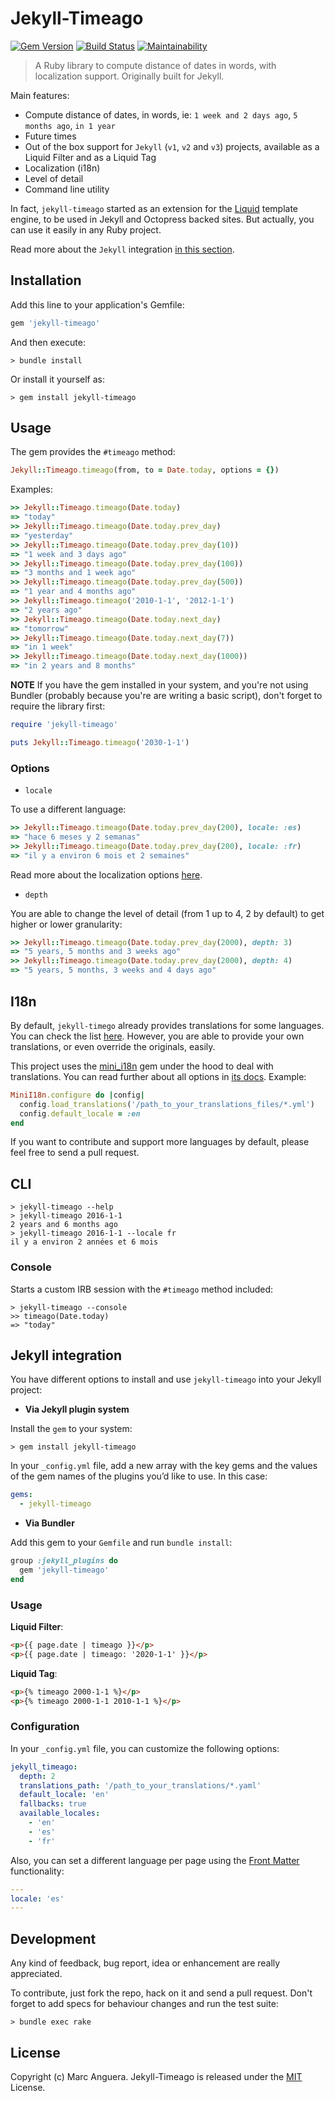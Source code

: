 # Jekyll-Timeago

[![Gem Version](https://badge.fury.io/rb/jekyll-timeago.svg)](http://badge.fury.io/rb/jekyll-timeago)
[![Build Status](https://travis-ci.org/markets/jekyll-timeago.svg?branch=master)](https://travis-ci.org/markets/jekyll-timeago)
[![Maintainability](https://api.codeclimate.com/v1/badges/a8be458ba0532c2d057d/maintainability)](https://codeclimate.com/github/markets/jekyll-timeago/maintainability)

> A Ruby library to compute distance of dates in words, with localization support. Originally built for Jekyll.

Main features:

- Compute distance of dates, in words, ie: `1 week and 2 days ago`, `5 months ago`, `in 1 year`
- Future times
- Out of the box support for `Jekyll` (`v1`, `v2` and `v3`) projects, available as a Liquid Filter and as a Liquid Tag
- Localization (i18n)
- Level of detail
- Command line utility

In fact, `jekyll-timeago` started as an extension for the [Liquid](https://github.com/Shopify/liquid) template engine, to be used in Jekyll and Octopress backed sites. But actually, you can use it easily in any Ruby project.

Read more about the `Jekyll` integration [in this section](#jekyll-integration).

## Installation

Add this line to your application's Gemfile:

```ruby
gem 'jekyll-timeago'
```

And then execute:

    > bundle install

Or install it yourself as:

    > gem install jekyll-timeago

## Usage

The gem provides the `#timeago` method:

```ruby
Jekyll::Timeago.timeago(from, to = Date.today, options = {})
```

Examples:

```ruby
>> Jekyll::Timeago.timeago(Date.today)
=> "today"
>> Jekyll::Timeago.timeago(Date.today.prev_day)
=> "yesterday"
>> Jekyll::Timeago.timeago(Date.today.prev_day(10))
=> "1 week and 3 days ago"
>> Jekyll::Timeago.timeago(Date.today.prev_day(100))
=> "3 months and 1 week ago"
>> Jekyll::Timeago.timeago(Date.today.prev_day(500))
=> "1 year and 4 months ago"
>> Jekyll::Timeago.timeago('2010-1-1', '2012-1-1')
=> "2 years ago"
>> Jekyll::Timeago.timeago(Date.today.next_day)
=> "tomorrow"
>> Jekyll::Timeago.timeago(Date.today.next_day(7))
=> "in 1 week"
>> Jekyll::Timeago.timeago(Date.today.next_day(1000))
=> "in 2 years and 8 months"
```

**NOTE** If you have the gem installed in your system, and you're not using Bundler (probably because you're are writing a basic script), don't forget to require the library first:

```ruby
require 'jekyll-timeago'

puts Jekyll::Timeago.timeago('2030-1-1')
```

### Options

* `locale`

To use a different language:

```ruby
>> Jekyll::Timeago.timeago(Date.today.prev_day(200), locale: :es)
=> "hace 6 meses y 2 semanas"
>> Jekyll::Timeago.timeago(Date.today.prev_day(200), locale: :fr)
=> "il y a environ 6 mois et 2 semaines"
```

Read more about the localization options [here](#i18n).

* `depth`

You are able to change the level of detail (from 1 up to 4, 2 by default) to get higher or lower granularity:

```ruby
>> Jekyll::Timeago.timeago(Date.today.prev_day(2000), depth: 3)
=> "5 years, 5 months and 3 weeks ago"
>> Jekyll::Timeago.timeago(Date.today.prev_day(2000), depth: 4)
=> "5 years, 5 months, 3 weeks and 4 days ago"
```

## I18n

By default, `jekyll-timego` already provides translations for some languages. You can check the list [here](lib/locales/). However, you are able to provide your own translations, or even override the originals, easily.

This project uses the [mini_i18n](https://github.com/markets/mini_i18n) gem under the hood to deal with translations. You can read further about all options in [its docs](https://github.com/markets/mini_i18n#usage). Example:

```ruby
MiniI18n.configure do |config|
  config.load_translations('/path_to_your_translations_files/*.yml')
  config.default_locale = :en
end
```

If you want to contribute and support more languages by default, please feel free to send a pull request.

## CLI

```
> jekyll-timeago --help
> jekyll-timeago 2016-1-1
2 years and 6 months ago
> jekyll-timeago 2016-1-1 --locale fr
il y a environ 2 années et 6 mois
```

### Console

Starts a custom IRB session with the `#timeago` method included:

```
> jekyll-timeago --console
>> timeago(Date.today)
=> "today"
```

## Jekyll integration

You have different options to install and use `jekyll-timeago` into your Jekyll project:

- **Via Jekyll plugin system**

Install the `gem` to your system:

```
> gem install jekyll-timeago
```

In your `_config.yml` file, add a new array with the key gems and the values of the gem names of the plugins you’d like to use. In this case:

```yaml
gems:
  - jekyll-timeago
```

- **Via Bundler**

Add this gem to your `Gemfile` and run `bundle install`:

```ruby
group :jekyll_plugins do
  gem 'jekyll-timeago'
end
```

### Usage

**Liquid Filter**:

```html
<p>{{ page.date | timeago }}</p>
<p>{{ page.date | timeago: '2020-1-1' }}</p>
```

**Liquid Tag**:

```html
<p>{% timeago 2000-1-1 %}</p>
<p>{% timeago 2000-1-1 2010-1-1 %}</p>
```

### Configuration

In your `_config.yml` file, you can customize the following options:

```yaml
jekyll_timeago:
  depth: 2
  translations_path: '/path_to_your_translations/*.yaml'
  default_locale: 'en'
  fallbacks: true
  available_locales:
    - 'en'
    - 'es'
    - 'fr'
```

Also, you can set a different language per page using the [Front Matter](https://jekyllrb.com/docs/frontmatter/) functionality:

```yaml
---
locale: 'es'
---
```

## Development

Any kind of feedback, bug report, idea or enhancement are really appreciated.

To contribute, just fork the repo, hack on it and send a pull request. Don't forget to add specs for behaviour changes and run the test suite:

```
> bundle exec rake
```

## License

Copyright (c) Marc Anguera. Jekyll-Timeago is released under the [MIT](LICENSE) License.
